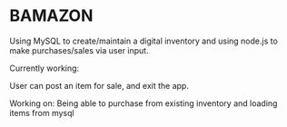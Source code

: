 # BAMAZON
Using MySQL to create/maintain a digital inventory and using node.js to make purchases/sales via user input.

Currently working:

User can post an item for sale, and exit the app.

Working on: Being able to purchase from existing inventory and loading items from mysql



